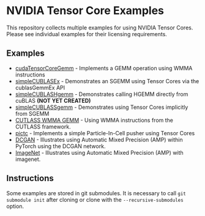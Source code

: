 NVIDIA Tensor Core Examples
===========================

This repository collects multiple examples for using NVIDIA Tensor Cores.
Please see individual examples for their licensing requirements.


Examples
--------

* [cudaTensorCoreGemm](cudaTensorCoreGemm/readme.txt) - Implements a GEMM operation using WMMA instructions
* [simpleCUBLASEx](simpleCUBLASEx/readme.txt) - Demonstrates an SGEMM using Tensor Cores via the cublasGemmEx
  API
* [simpleCUBLASHgemm](simpleCUBLASHgemm/readme.txt) - Demonstrates calling HGEMM directly from cuBLAS **(NOT YET CREATED)**
* [simpleCUBLASSgemm](simpleCUBLASSgemm) - Demonstrates using Tensor Cores implicitly from SGEMM
* [CUTLASS WMMA GEMM](https://github.com/NVIDIA/cutlass/tree/master/examples/05_wmma_gemm) - Using WMMA instructions from the CUTLASS
  framework.
* [pictc](pictc/README.md) - Implements a simple Particle-In-Cell pusher using Tensor Cores
* [DCGAN](https://github.com/NVIDIA/apex/tree/master/examples/dcgan) - Illustrates using Automatic Mixed Precision
  (AMP) within PyTorch using the DCGAN network.
* [ImageNet](https://github.com/NVIDIA/apex/tree/master/examples/imagenet) - Illustrates using Automatic Mixed
  Precision (AMP) with imagenet.

Instructions
------------

Some examples are stored in git submodules. It is necessary to call 
`git submodule init` after cloning or clone with the `--recursive-submodules`
option.
